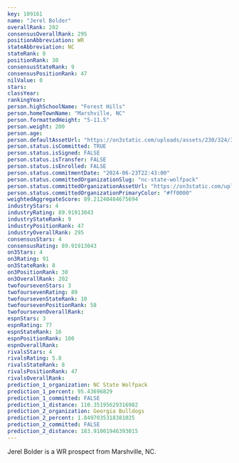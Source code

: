 ```yaml
---
key: 109161
name: "Jerel Bolder"
overallRank: 202
consensusOverallRank: 295
positionAbbreviation: WR
stateAbbreviation: NC
stateRank: 8
positionRank: 30
consensusStateRank: 9
consensusPositionRank: 47
nilValue: 0
stars: 
classYear: 
rankingYear: 
person.highSchoolName: "Forest Hills"
person.homeTownName: "Marshville, NC"
person.formattedHeight: "5-11.5"
person.weight: 200
person.age: 
person.defaultAssetUrl: "https://on3static.com/uploads/assets/230/324/324230.jpg"
person.status.isCommitted: TRUE
person.status.isSigned: FALSE
person.status.isTransfer: FALSE
person.status.isEnrolled: FALSE
person.status.commitmentDate: "2024-06-23T22:43:00"
person.status.committedOrganizationSlug: "nc-state-wolfpack"
person.status.committedOrganizationAssetUrl: "https://on3static.com/uploads/assets/80/150/150080.svg"
person.status.committedOrganizationPrimaryColor: "#ff0000"
weightedAggregateScore: 89.21240484675694
industryStars: 4
industryRating: 89.91913043
industryStateRank: 9
industryPositionRank: 47
industryOverallRank: 295
consensusStars: 4
consensusRating: 89.91913043
on3Stars: 4
on3Rating: 91
on3StateRank: 8
on3PositionRank: 30
on3OverallRank: 202
twofoursevenStars: 3
twofoursevenRating: 89
twofoursevenStateRank: 10
twofoursevenPositionRank: 58
twofoursevenOverallRank: 
espnStars: 3
espnRating: 77
espnStateRank: 16
espnPositionRank: 100
espnOverallRank: 
rivalsStars: 4
rivalsRating: 5.8
rivalsStateRank: 8
rivalsPositionRank: 47
rivalsOverallRank: 
prediction_1_organization: NC State Wolfpack
prediction_1_percent: 95.43696829
prediction_1_committed: FALSE
prediction_1_distance: 110.35195629316982
prediction_2_organization: Georgia Bulldogs
prediction_2_percent: 1.8497035318381025
prediction_2_committed: FALSE
prediction_2_distance: 183.91001946393015
---
```

Jerel Bolder is a WR prospect from Marshville, NC.
